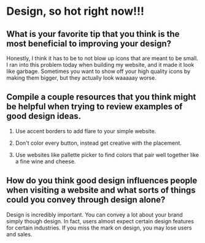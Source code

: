 # Design, so hot right now!!!


## What is your favorite tip that you think is the most beneficial to improving your design?

Honestly, I think it has to be to not blow up icons that are meant to be small. I ran into this problem today when building my website, and it made it look like garbage. Sometimes you want to show off your high quality icons by making them bigger, but they actually look waaaaay worse.

## Compile a couple resources that you think might be helpful when trying to review examples of good design ideas.

1) Use accent borders to add flare to your simple website.

2) Don't color every button, instead get creative with the placement.

3) Use websites like pallette picker to find colors that pair well together like a fine wine and cheese.

## How do you think good design influences people when visiting a website and what sorts of things could you convey through design alone?

Design is incredibly important. You can convey a lot about your brand simply though design. In fact, users almost expect certain design features for certain industries. If you miss the mark on design, you may lose users and sales.